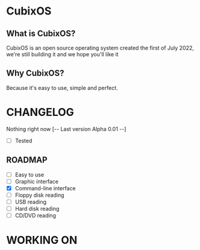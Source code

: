 # CubixOS
## What is CubixOS?
CubixOS is an open source operating system created the first of July 2022, we're still building it and we hope you'll like it

## Why CubixOS?
Because it's easy to use, simple and perfect.

# CHANGELOG
Nothing right now
[-- Last version Alpha 0.01 --]
- [ ] Tested

## ROADMAP
- [ ] Easy to use
- [ ] Graphic interface
- [x] Command-line interface
- [ ] Floppy disk reading
- [ ] USB reading
- [ ] Hard disk reading
- [ ] CD/DVD reading

# WORKING ON
